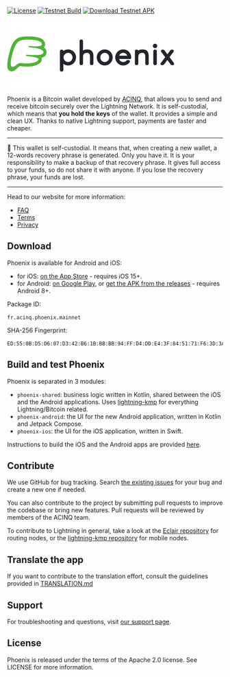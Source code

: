 [![License](https://img.shields.io/badge/license-Apache%202.0-blue.svg)](LICENSE)
[![Testnet Build](https://github.com/ACINQ/phoenix/actions/workflows/testnet-build.yml/badge.svg)](https://github.com/ACINQ/phoenix/actions?query=testnet-build)
[![Download Testnet APK](https://img.shields.io/badge/Download-Testnet%20APK-green?style=flat&logo=android&logoColor=white)](https://acinq.co/pub/phoenix/phoenix-testnet-latest.apk)

![Phoenix Logo](.readme/phoenix_text.png)

Phoenix is a Bitcoin wallet developed by [ACINQ](https://acinq.co), that allows you to send and receive bitcoin securely over the Lightning Network. It is self-custodial, which means that **you hold the keys** of the wallet. It provides a simple and clean UX. Thanks to native Lightning support, payments are faster and cheaper.

---

:rotating_light: This wallet is self-custodial. It means that, when creating a new wallet, a 12-words recovery phrase is generated. Only you have it. It is your responsibility to make a backup of that recovery phrase. It gives full access to your funds, so do not share it with anyone. If you lose the recovery phrase, your funds are lost.

---

Head to our website for more information:
- [FAQ](https://phoenix.acinq.co/faq)
- [Terms](https://phoenix.acinq.co/terms)
- [Privacy](https://phoenix.acinq.co/privacy)

## Download

Phoenix is available for Android and iOS:
- for iOS: [on the App Store](https://apps.apple.com/us/app/phoenix-wallet/id1544097028) - requires iOS 15+.
- for Android: [on Google Play](https://play.google.com/store/apps/details?id=fr.acinq.phoenix.mainnet), or [get the APK from the releases](https://github.com/ACINQ/phoenix/releases) - requires Android 8+.

Package ID:
```
fr.acinq.phoenix.mainnet
```
SHA-256 Fingerprint:
```
ED:55:0B:D5:D6:07:D3:42:B6:1B:BB:BB:94:FF:D4:DD:E4:3F:84:51:71:F6:3D:3A:E4:75:73:A9:5A:13:26:29
```

## Build and test Phoenix

Phoenix is separated in 3 modules:
- `phoenix-shared`: business logic written in Kotlin, shared between the iOS and the Android applications. Uses [lightning-kmp](https://github.com/ACINQ/lightning-kmp) for everything Lightning/Bitcoin related.
- `phoenix-android`: the UI for the new Android application, written in Kotlin and Jetpack Compose.
- `phoenix-ios`: the UI for the iOS application, written in Swift.

Instructions to build the iOS and the Android apps are provided [here](https://github.com/ACINQ/phoenix/blob/master/BUILD.md).

## Contribute

We use GitHub for bug tracking. Search [the existing issues](https://github.com/ACINQ/phoenix/issues) for your bug and create a new one if needed.

You can also contribute to the project by submitting pull requests to improve the codebase or bring new features. Pull requests will be reviewed by members of the ACINQ team.

To contribute to Lightning in general, take a look at the [Eclair repository](https://github.com/ACINQ/eclair) for routing nodes, or the [lightning-kmp repository](https://github.com/ACINQ/lightning-kmp) for mobile nodes.

## Translate the app

If you want to contribute to the translation effort, consult the guidelines provided in [TRANSLATION.md](https://github.com/ACINQ/phoenix/blob/master/TRANSLATION.md)

## Support

For troubleshooting and questions, visit [our support page](https://phoenix.acinq.co/support).

## License

Phoenix is released under the terms of the Apache 2.0 license. See LICENSE for more information.
